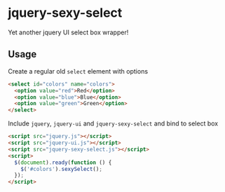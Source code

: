 jquery-sexy-select
==================

Yet another jquery UI select box wrapper!

## Usage

Create a regular old `select` element with options

```html
<select id="colors" name="colors">
  <option value="red">Red</option>
  <option value="blue">Blue</option>
  <option value="green">Green</option>
</select>
```

Include `jquery`, `jquery-ui` and `jquery-sexy-select` and bind to select box

```html
<script src="jquery.js"></script>
<script src="jquery-ui.js"></script>
<script src="jquery-sexy-select.js"></script>
<script>
  $(document).ready(function () {
    $('#colors').sexySelect();
  });
</script>
```

